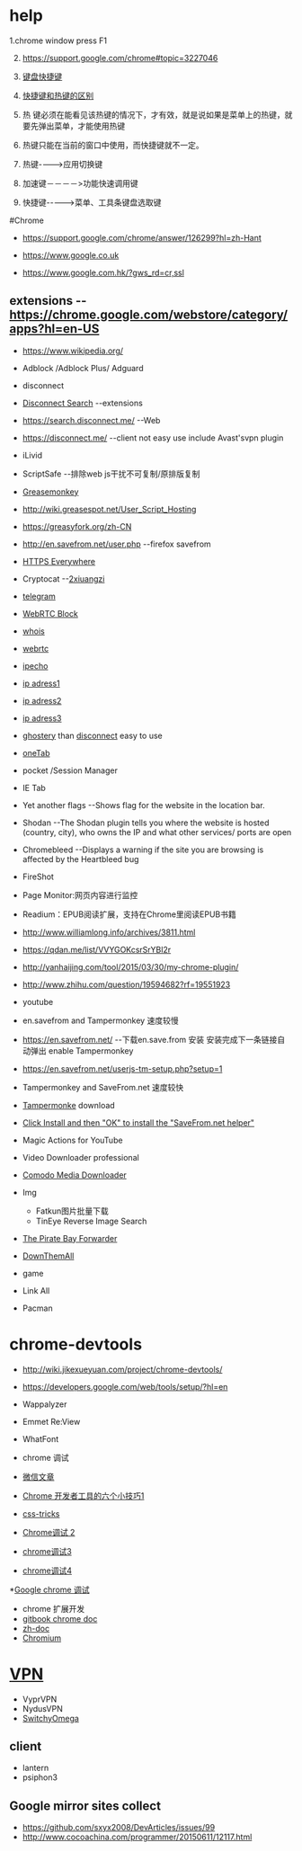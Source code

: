 # help
1.chrome window press F1

2. https://support.google.com/chrome#topic=3227046 

3. [键盘快捷键](https://support.google.com/chrome/answer/157179?hl=zh-Hans) 

 4. [快捷键和热键的区别](http://m.oschina.net/blog/50996) 
 5. 热 键必须在能看见该热键的情况下，才有效，就是说如果是菜单上的热键，就要先弹出菜单，才能使用热键
 6. 热键只能在当前的窗口中使用，而快捷键就不一定。
 7. 热键---->应用切换键 
 8. 加速键－－－－>功能快速调用键 
 9. 快捷键----->菜单、工具条键盘选取键 
 
#Chrome

 * https://support.google.com/chrome/answer/126299?hl=zh-Hant
 
 * https://www.google.co.uk
 
 * https://www.google.com.hk/?gws_rd=cr,ssl
 
  
## extensions  --https://chrome.google.com/webstore/category/apps?hl=en-US
 * https://www.wikipedia.org/
 * Adblock /Adblock Plus/ Adguard
 * disconnect
  * [Disconnect Search](https://disconnect.me/search)  --extensions
  * https://search.disconnect.me/                      --Web
  * https://disconnect.me/                             --client not easy use include Avast'svpn plugin
 * iLivid
 * ScriptSafe                                           --排除web js干扰不可复制/原排版复制   
 * [Greasemonkey](https://addons.mozilla.org/zh-CN/firefox/addon/greasemonkey/?src=search)
  * http://wiki.greasespot.net/User_Script_Hosting
  * https://greasyfork.org/zh-CN
  * http://en.savefrom.net/user.php --firefox savefrom
 * [HTTPS Everywhere](https://www.eff.org/https-everywhere)
 * Cryptocat --[2xiuangzi](https://goo.gl/kCDNhl)
 * [telegram](https://telegram.org/)
 * [WebRTC Block]( https://www.browserleaks.com)
  * [whois](https://www.browserleaks.com/whois) 
  * [webrtc](https://www.browserleaks.com/webrtc)
  * [ipecho](http://ipecho.net/plain)
  * [ip adress1](http://ip.cn/)
  * [ip adress2](https://www.goldenfrog.com/CN/vyprvpn)
  * [ip adress3](http://www.speedtest.net/)
  
 * [ghostery](https://www.ghostery.com/try-us/download-add-on/) than [disconnect](https://disconnect.me/disconnect) easy to use
 * [oneTab](https://www.one-tab.com/)
 * pocket /Session Manager
 * IE Tab 
 * Yet another flags --Shows flag for the website in the location bar.
 * Shodan --The Shodan plugin tells you where the website is hosted (country, city), who owns the IP and what other services/ ports are open
 * Chromebleed --Displays a warning if the site you are browsing is affected by the Heartbleed bug
 * FireShot
 * Page Monitor:网页内容进行监控
 * Readium：EPUB阅读扩展，支持在Chrome里阅读EPUB书籍
 * http://www.williamlong.info/archives/3811.html
 * https://qdan.me/list/VVYGOKcsrSrYBl2r
 * http://yanhaijing.com/tool/2015/03/30/my-chrome-plugin/
 * http://www.zhihu.com/question/19594682?rf=19551923
 * youtube  
  * en.savefrom and Tampermonkey 速度较慢
   *  https://en.savefrom.net/  --下载en.save.from 安装  安装完成下一条链接自动弹出 enable Tampermonkey
   *  https://en.savefrom.net/userjs-tm-setup.php?setup=1
  * Tampermonkey and SaveFrom.net 速度较快
  * [Tampermonke](https://chrome.google.com/webstore/detail/tampermonkey/dhdgffkkebhmkfjojejmpbldmpobfkfo) download
  * [Click Install and then "OK" to install the "SaveFrom.net helper"](https://en.savefrom.net/userjs-setup.php)
  * Magic Actions for YouTube
  * Video Downloader professional
 
 * [Comodo Media Downloader](http://download.cnet.com/Comodo-Chromodo/3000-2356_4-76386288.html)
 * Img
 	* Fatkun图片批量下载
 	* TinEye Reverse Image Search

 * [The Pirate Bay Forwarder](https://addons.mozilla.org/zh-CN/firefox/addon/the-pirate-bay-forwarder/?src=api)
 * [DownThemAll](https://addons.mozilla.org/zh-CN/firefox/addon/downthemall/?src=cb-dl-featured)

* game
 * Link All
 * Pacman

# chrome-devtools

* http://wiki.jikexueyuan.com/project/chrome-devtools/
* https://developers.google.com/web/tools/setup/?hl=en
* Wappalyzer
* Emmet Re:View
* WhatFont

* chrome 调试
 * [微信文章](http://weixin.sogou.com/weixin?type=2&query=chrome%E8%B0%83%E8%AF%95&ie=utf8&w=01019900&sut=1516&sst0=1451994384096&lkt=0%2C0%2C0)
  * [Chrome 开发者工具的六个小技巧1](http://mp.weixin.qq.com/s?__biz=MzAxODE2MjM1MA==&mid=401213345&idx=1&sn=2c642400d12a77c880c29d93ccf29e73&3rd=MzA3MDU4NTYzMw==&scene=6#rd)
  * [css-tricks](https://css-tricks.com/video-screencasts/)
  * [Chrome调试 2](http://mp.weixin.qq.com/s?__biz=MjM5OTMxMzA4NQ==&mid=403328105&idx=2&sn=99a2f83919351bc3110526104191d837&3rd=MzA3MDU4NTYzMw==&scene=6#rd)
  * [chrome调试3](http://mp.weixin.qq.com/s?__biz=MjM5MTA1MjAxMQ==&mid=201793381&idx=1&sn=1ef2536548f92d0468fd87529eddc852&3rd=MzA3MDU4NTYzMw==&scene=6#rd)
   * [chrome调试4](http://w3ctrain.com/2015/11/30/chrome-dev-tools/#rd?sukey=69cca48b20c586693422031374f78e63d15498e48874636d59a4572bef3ad080d0efd68d163363f87ef028e08b07c9bb)
   
*[Google chrome 调试](https://www.google.co.jp/webhp?sourceid=chrome-instant&ion=1&espv=2&ie=UTF-8#q=chrome%E8%B0%83%E8%AF%95)

* chrome 扩展开发
 * [gitbook chrome doc](https://www.gitbook.com/book/wizardforcel/chrome-doc/details) 
 * [zh-doc](http://open.chrome.360.cn/extension_dev/tut_debugging.html)
 * [Chromium](https://zh.wikipedia.org/wiki/Chromium)


# [VPN](http://www.iplaysoft.com/vpn.html)

* VyprVPN
* NydusVPN
* [SwitchyOmega](https://github.com/FelisCatus/SwitchyOmega)
## client

* lantern
* psiphon3

## Google mirror sites collect

* https://github.com/sxyx2008/DevArticles/issues/99
* http://www.cocoachina.com/programmer/20150611/12117.html
